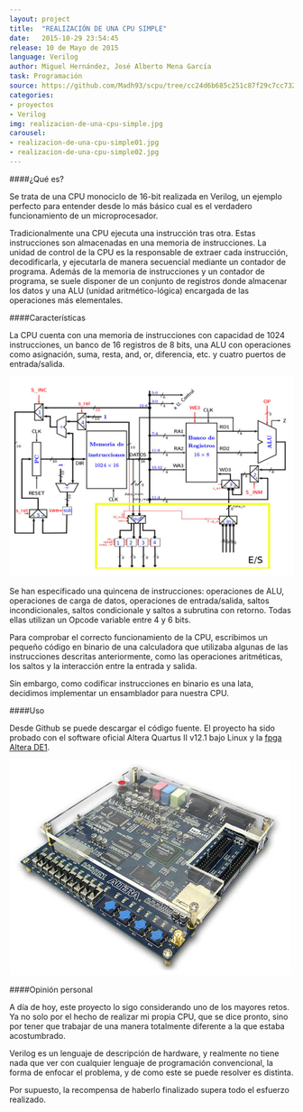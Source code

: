 ```yaml
---
layout: project
title:  "REALIZACIÓN DE UNA CPU SIMPLE"
date:   2015-10-29 23:54:45
release: 10 de Mayo de 2015
language: Verilog
author: Miguel Hernández, José Alberto Mena García
task: Programación
source: https://github.com/Madh93/scpu/tree/cc24d6b685c251c87f29c7cc732201d59178be3d
categories:
- proyectos
- Verilog
img: realizacion-de-una-cpu-simple.jpg
carousel:
- realizacion-de-una-cpu-simple01.jpg
- realizacion-de-una-cpu-simple02.jpg
---
```


####¿Qué es?

Se trata de una CPU monociclo de 16-bit realizada en Verilog, un ejemplo perfecto para entender desde lo más básico cual es el verdadero funcionamiento de un microprocesador.

Tradicionalmente una CPU ejecuta una instrucción tras otra. Estas instrucciones son almacenadas en una memoria de instrucciones. La unidad de control de la CPU es la responsable de extraer cada instrucción, decodificarla, y ejecutarla de manera secuencial mediante un contador de programa. Además de la memoria de instrucciones y un contador de programa, se suele disponer de un conjunto de registros donde almacenar los datos y una ALU (unidad aritmético-lógica) encargada de las operaciones más elementales.

####Características

La CPU cuenta con una memoria de instrucciones con capacidad de 1024 instrucciones, un banco de 16 registros de 8 bits, una ALU con operaciones como asignación, suma, resta, and, or, diferencia, etc. y cuatro puertos de entrada/salida.

![Diseño](/assets/img/projects/content/realizacion-de-una-cpu-simple01.jpg)

Se han especificado una quincena de instrucciones: operaciones de ALU, operaciones de carga de datos, operaciones de entrada/salida, saltos incondicionales, saltos condicionale y saltos a subrutina con retorno. Todas ellas utilizan un Opcode variable entre 4 y 6 bits.

Para comprobar el correcto funcionamiento de la CPU, escribimos un pequeño código en binario de una calculadora que utilizaba algunas de las instrucciones descritas anteriormente, como las operaciones aritméticas, los saltos y la interacción entre la entrada y salida.

Sin embargo, como codificar instrucciones en binario es una lata, decidimos implementar un ensamblador para nuestra CPU.

####Uso

Desde Github se puede descargar el código fuente. El proyecto ha sido probado con el software oficial Altera Quartus II v12.1 bajo Linux y la [fpga Altera DE1](http://www.terasic.com.tw/cgi-bin/page/archive.pl?No=83).

![FPGA Altera DE1](/assets/img/projects/content/realizacion-de-una-cpu-simple02.jpg)

####Opinión personal

A día de hoy, este proyecto lo sigo considerando uno de los mayores retos. Ya no solo por el hecho de realizar mi propia CPU, que se dice pronto, sino por tener que trabajar de una manera totalmente diferente a la que estaba acostumbrado.

Verilog es un lenguaje de descripción de hardware, y realmente no tiene nada que ver con cualquier lenguaje de programación convencional, la forma de enfocar el problema, y de como este se puede resolver es distinta.

Por supuesto, la recompensa de haberlo finalizado supera todo el esfuerzo realizado.